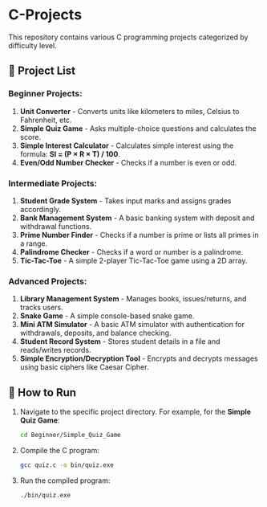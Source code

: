 # C-Projects

This repository contains various C programming projects categorized by difficulty level.

## 📌 Project List

### Beginner Projects:
1. **Unit Converter** - Converts units like kilometers to miles, Celsius to Fahrenheit, etc.
2. **Simple Quiz Game** - Asks multiple-choice questions and calculates the score.
3. **Simple Interest Calculator** - Calculates simple interest using the formula: **SI = (P × R × T) / 100**.
4. **Even/Odd Number Checker** - Checks if a number is even or odd.

### Intermediate Projects:
1. **Student Grade System** - Takes input marks and assigns grades accordingly.
2. **Bank Management System** - A basic banking system with deposit and withdrawal functions.
3. **Prime Number Finder** - Checks if a number is prime or lists all primes in a range.
4. **Palindrome Checker** - Checks if a word or number is a palindrome.
5. **Tic-Tac-Toe** - A simple 2-player Tic-Tac-Toe game using a 2D array.

### Advanced Projects:
1. **Library Management System** - Manages books, issues/returns, and tracks users.
2. **Snake Game** - A simple console-based snake game.
3. **Mini ATM Simulator** - A basic ATM simulator with authentication for withdrawals, deposits, and balance checking.
4. **Student Record System** - Stores student details in a file and reads/writes records.
5. **Simple Encryption/Decryption Tool** - Encrypts and decrypts messages using basic ciphers like Caesar Cipher.

## 🚀 How to Run

1. Navigate to the specific project directory. For example, for the **Simple Quiz Game**:
   ```sh
   cd Beginner/Simple_Quiz_Game
2. Compile the C program:
    ```sh
    gcc quiz.c -o bin/quiz.exe
3. Run the compiled program:
    ```sh
    ./bin/quiz.exe